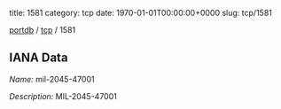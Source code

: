 title: 1581
category: tcp
date: 1970-01-01T00:00:00+0000
slug: tcp/1581

[portdb](/) / [tcp](/category/tcp.html) / 1581


## IANA Data

_Name:_ mil-2045-47001

_Description:_ MIL-2045-47001

